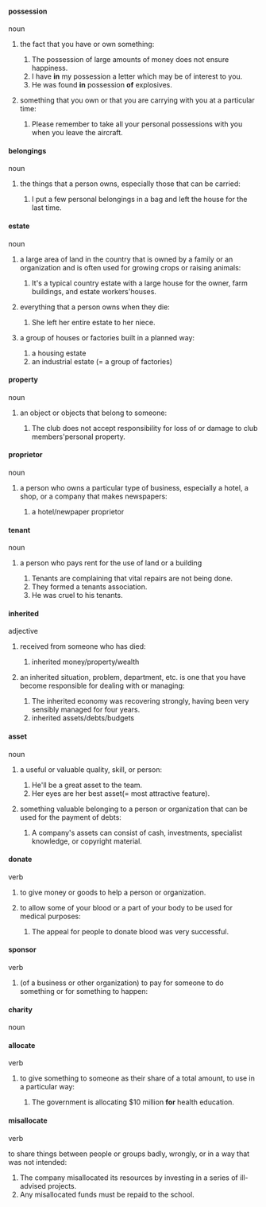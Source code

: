 #### possession
noun

1. the fact that you have or own something:
   
   1. The possession of large amounts of money does not ensure happiness.
   2. I have **in** my possession a letter which may be of interest to you.
   3. He was found **in** possession **of** explosives.

2. something that you own or that you are carrying with you at a particular time:
   
   1. Please remember to take all your personal possessions with you when you leave the aircraft.

#### belongings
noun

1. the things that a person owns, especially those that can be carried:
   
   1. I put a few personal belongings in a bag and left the house for the last time.

#### estate
noun

1. a large area of land in the country that is owned by a family or an organization and is often used for growing crops or raising animals:
   
   1. It's a typical country estate with a large house for the owner, farm buildings, and estate workers'houses.

2. everything that a person owns when they die:
   
   1. She left her entire estate to her niece.

3. a group of houses or factories built in a planned way:
   
   1. a housing estate
   2. an industrial estate (= a group of factories)

#### property
noun

1. an object or objects that belong to someone:
   
   1. The club does not accept responsibility for loss of or damage to club members'personal property.

#### proprietor
noun

1. a person who owns a particular type of business, especially a hotel, a shop, or a company that makes newspapers:
   
   1. a hotel/newpaper proprietor

#### tenant
noun

1. a person who pays rent for the use of land or a building
   
   1. Tenants are complaining that vital repairs are not being done.
   2. They formed a tenants association.
   3. He was cruel to his tenants.

#### inherited
adjective

1. received from someone who has died:

   1. inherited money/property/wealth

2. an inherited situation, problem, department, etc. is one that you have become responsible for dealing with or managing:
   
   1. The inherited economy was recovering strongly, having been very sensibly managed for four years.
   2. inherited assets/debts/budgets

#### asset
noun

1. a useful or valuable quality, skill, or person:
   
   1. He'll be a great asset to the team.
   2. Her eyes are her best asset(= most attractive feature).

2. something valuable belonging to a person or organization that can be used for the payment of debts:
   
   1. A company's assets can consist of cash, investments, specialist knowledge, or copyright material.

#### donate
verb

1. to give money or goods to help a person or organization.

2. to allow some of your blood or a part of your body to be used for medical purposes:
   
   1. The appeal for people to donate blood was very successful.


#### sponsor
verb

1. (of a business or other organization) to pay for someone to do something or for something to happen:
   
   
#### charity
noun


#### allocate
verb

1. to give something to someone as their share of a total amount, to use in a particular way:
   
   1. The government is allocating $10 million **for** health education.
   
#### misallocate
verb

to share things between people or groups badly, wrongly, or in a way that was not intended:

1. The company misallocated its resources by investing in a series of ill-advised projects.
2. Any misallocated funds must be repaid to the school.








